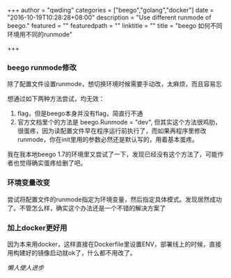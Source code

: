 +++
author = "qwding"
categories = ["beego","golang","docker"]
date = "2016-10-19T10:28:28+08:00"
description = "Use different runmode of beego."
featured = ""
featuredpath = ""
linktitle = ""
title = "beego 如何不同环境用不同的runmode"

+++

### beego runmode修改

除了配置文件设置runmode，想切换环境时候需要手动改，太麻烦，而且容易忘

想通过如下两种方法尝试，均无效：

1. flag，但是beego本身并没有flag，简直行不通
2. 官方文档里个的方法是 beego.Runmode = "dev", 但其实这个方法很鸡肋，很蛋疼，因为读配置文件早在程序运行前执行了，而如果再程序里修改runmode，你在init里用的参数必然还是默认写的，用着基本蛋疼。

我在我本地beego 1.7的环境里又尝试了一下，发现已经没有这个方法了，可能作者也觉得确实蛋疼给删了吧。

### 环境变量改变

尝试将配置文件的runmode指定为环境变量，然后指定具体模式。发现居然成功了。不管怎么样，确实这个办法还是一个不错的解决方案了

### 加上docker更好用

因为本来用docker，这样直接在Dockerfile里设置ENV，部署线上的时候，直接用构建好的镜像启动就ok了，什么都不用改了。


<i> 懒人使人进步</i>
